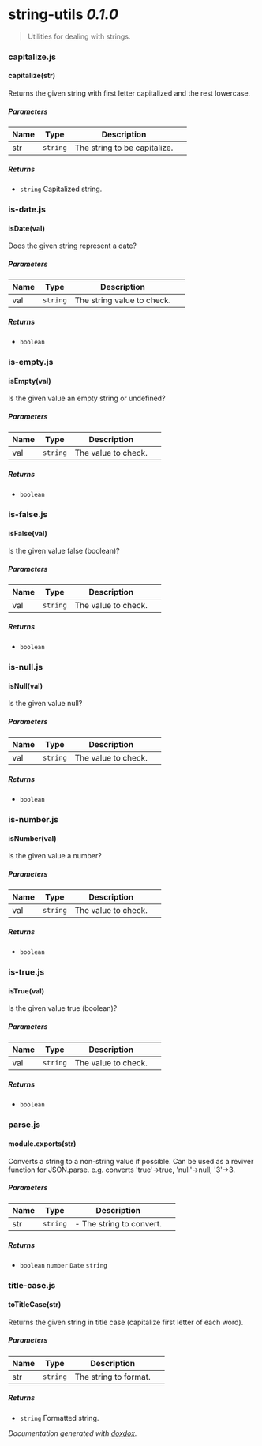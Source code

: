 # string-utils *0.1.0*

> Utilities for dealing with strings.


### capitalize.js


#### capitalize(str) 

Returns the given string with first letter capitalized and the rest lowercase.




##### Parameters

| Name | Type | Description |  |
| ---- | ---- | ----------- | -------- |
| str | `string`  | The string to be capitalize. | &nbsp; |




##### Returns


- `string`  Capitalized string.




### is-date.js


#### isDate(val) 

Does the given string represent a date?




##### Parameters

| Name | Type | Description |  |
| ---- | ---- | ----------- | -------- |
| val | `string`  | The string value to check. | &nbsp; |




##### Returns


- `boolean`  




### is-empty.js


#### isEmpty(val) 

Is the given value an empty string or undefined?




##### Parameters

| Name | Type | Description |  |
| ---- | ---- | ----------- | -------- |
| val | `string`  | The value to check. | &nbsp; |




##### Returns


- `boolean`  




### is-false.js


#### isFalse(val) 

Is the given value false (boolean)?




##### Parameters

| Name | Type | Description |  |
| ---- | ---- | ----------- | -------- |
| val | `string`  | The value to check. | &nbsp; |




##### Returns


- `boolean`  




### is-null.js


#### isNull(val) 

Is the given value null?




##### Parameters

| Name | Type | Description |  |
| ---- | ---- | ----------- | -------- |
| val | `string`  | The value to check. | &nbsp; |




##### Returns


- `boolean`  




### is-number.js


#### isNumber(val) 

Is the given value a number?




##### Parameters

| Name | Type | Description |  |
| ---- | ---- | ----------- | -------- |
| val | `string`  | The value to check. | &nbsp; |




##### Returns


- `boolean`  




### is-true.js


#### isTrue(val) 

Is the given value true (boolean)?




##### Parameters

| Name | Type | Description |  |
| ---- | ---- | ----------- | -------- |
| val | `string`  | The value to check. | &nbsp; |




##### Returns


- `boolean`  




### parse.js


#### module.exports(str) 

Converts a string to a non-string value if possible. 
Can be used as a reviver function for JSON.parse.
e.g. converts 'true'->true, 'null'->null, '3'->3.




##### Parameters

| Name | Type | Description |  |
| ---- | ---- | ----------- | -------- |
| str | `string`  | - The string to convert. | &nbsp; |




##### Returns


- `boolean` `number` `Date` `string`  




### title-case.js


#### toTitleCase(str) 

Returns the given string in title case (capitalize first letter of each word).




##### Parameters

| Name | Type | Description |  |
| ---- | ---- | ----------- | -------- |
| str | `string`  | The string to format. | &nbsp; |




##### Returns


- `string`  Formatted string.




*Documentation generated with [doxdox](https://github.com/neogeek/doxdox).*
